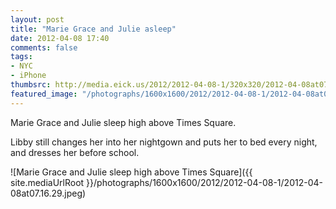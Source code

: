 ```yaml
---
layout: post
title: "Marie Grace and Julie asleep"
date: 2012-04-08 17:40
comments: false
tags: 
- NYC
- iPhone
thumbsrc: http://media.eick.us/2012/2012-04-08-1/320x320/2012-04-08at07.16.29.jpeg
featured_image: "/photographs/1600x1600/2012/2012-04-08-1/2012-04-08at07.16.29.jpeg"
---
```

Marie Grace and Julie sleep high above Times Square.  

Libby still changes her into her nightgown and puts her to bed every night, and dresses her before school.



![Marie Grace and Julie sleep high above Times Square]({{ site.mediaUrlRoot }}/photographs/1600x1600/2012/2012-04-08-1/2012-04-08at07.16.29.jpeg)


